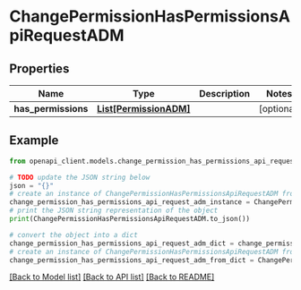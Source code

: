 # ChangePermissionHasPermissionsApiRequestADM


## Properties

Name | Type | Description | Notes
------------ | ------------- | ------------- | -------------
**has_permissions** | [**List[PermissionADM]**](PermissionADM.md) |  | [optional] 

## Example

```python
from openapi_client.models.change_permission_has_permissions_api_request_adm import ChangePermissionHasPermissionsApiRequestADM

# TODO update the JSON string below
json = "{}"
# create an instance of ChangePermissionHasPermissionsApiRequestADM from a JSON string
change_permission_has_permissions_api_request_adm_instance = ChangePermissionHasPermissionsApiRequestADM.from_json(json)
# print the JSON string representation of the object
print(ChangePermissionHasPermissionsApiRequestADM.to_json())

# convert the object into a dict
change_permission_has_permissions_api_request_adm_dict = change_permission_has_permissions_api_request_adm_instance.to_dict()
# create an instance of ChangePermissionHasPermissionsApiRequestADM from a dict
change_permission_has_permissions_api_request_adm_from_dict = ChangePermissionHasPermissionsApiRequestADM.from_dict(change_permission_has_permissions_api_request_adm_dict)
```
[[Back to Model list]](../README.md#documentation-for-models) [[Back to API list]](../README.md#documentation-for-api-endpoints) [[Back to README]](../README.md)


